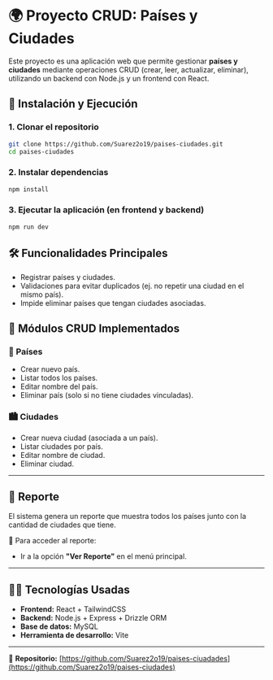 # 🌍 Proyecto CRUD: Países y Ciudades

Este proyecto es una aplicación web que permite gestionar **países y ciudades** mediante operaciones CRUD (crear, leer, actualizar, eliminar), utilizando un backend con Node.js y un frontend con React.

## 🚀 Instalación y Ejecución

### 1. Clonar el repositorio

```bash
git clone https://github.com/Suarez2o19/paises-ciudades.git
cd paises-ciudades
````

### 2. Instalar dependencias

```bash
npm install
```

### 3. Ejecutar la aplicación (en frontend y backend)

```bash
npm run dev
```

## 🛠️ Funcionalidades Principales

* Registrar países y ciudades.
* Validaciones para evitar duplicados (ej. no repetir una ciudad en el mismo país).
* Impide eliminar países que tengan ciudades asociadas.

## 🧩 Módulos CRUD Implementados

### 📌 Países

* Crear nuevo país.
* Listar todos los países.
* Editar nombre del país.
* Eliminar país (solo si no tiene ciudades vinculadas).

### 🏙️ Ciudades

* Crear nueva ciudad (asociada a un país).
* Listar ciudades por país.
* Editar nombre de ciudad.
* Eliminar ciudad.

---

## 📄 Reporte

El sistema genera un reporte que muestra todos los países junto con la cantidad de ciudades que tiene.

🔗 Para acceder al reporte:

* Ir a la opción **"Ver Reporte"** en el menú principal.

---

## 👨‍💻 Tecnologías Usadas

* **Frontend:** React + TailwindCSS
* **Backend:** Node.js + Express + Drizzle ORM
* **Base de datos:** MySQL
* **Herramienta de desarrollo:** Vite

---

📁 **Repositorio:**
[https://github.com/Suarez2o19/paises-ciuadades](https://github.com/Suarez2o19/paises-ciudades)
